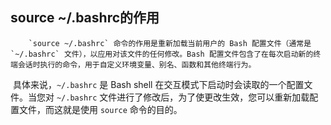 ## source ~/.bashrc的作用	

 		`source ~/.bashrc` 命令的作用是重新加载当前用户的 Bash 配置文件（通常是 `~/.bashrc` 文件），以应用对该文件的任何修改。Bash 配置文件包含了在每次启动新的终端会话时执行的命令，用于自定义环境变量、别名、函数和其他终端行为。

​		具体来说，`~/.bashrc` 是 Bash shell 在交互模式下启动时会读取的一个配置文件。当您对 `~/.bashrc` 文件进行了修改后，为了使更改生效，您可以重新加载配置文件，而这就是使用 `source` 命令的目的。